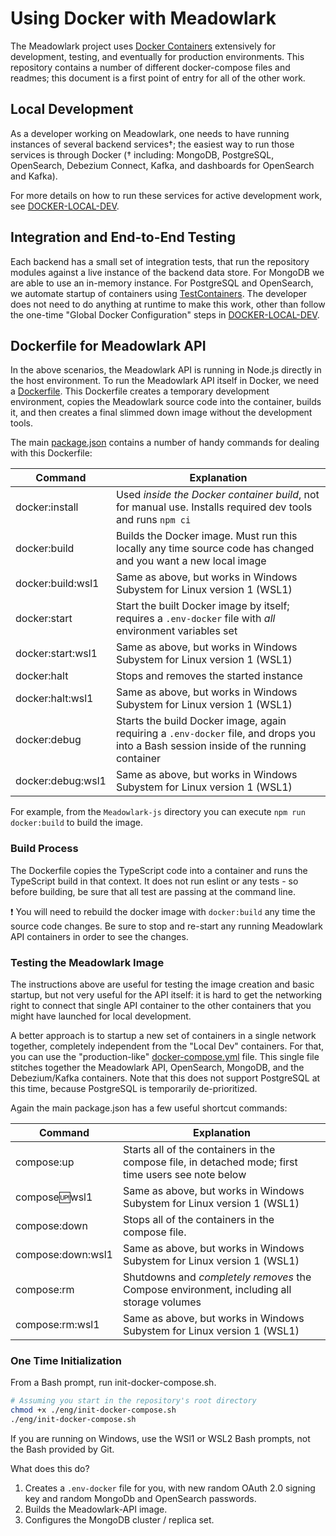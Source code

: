 # Using Docker with Meadowlark

The Meadowlark project uses [Docker Containers](https://www.docker.com)
extensively for development, testing, and eventually for production
environments. This repository contains a number of different docker-compose
files and readmes; this document is a first point of entry for all of the other
work.

## Local Development

As a developer working on Meadowlark, one needs to have running instances of
several backend services†; the easiest way to run those services is through
Docker († including: MongoDB, PostgreSQL, OpenSearch, Debezium Connect, Kafka,
and dashboards for OpenSearch and Kafka).

For more details on how to run these services for active development work, see
[DOCKER-LOCAL-DEV](DOCKER-LOCAL-DEV.md).

## Integration and End-to-End Testing

Each backend has a small set of integration tests, that run the repository
modules against a live instance of the backend data store. For MongoDB we are
able to use an in-memory instance. For PostgreSQL and OpenSearch, we automate
startup of containers using [TestContainers](https://testcontainers.com/). The
developer does not need to do anything at runtime to make this work, other than
follow the one-time "Global Docker Configuration" steps in
[DOCKER-LOCAL-DEV](DOCKER-LOCAL-DEV.md).

## Dockerfile for Meadowlark API

In the above scenarios, the Meadowlark API is running in Node.js directly in the
host environment. To run the Meadowlark API itself in Docker, we need a
[Dockerfile](../Meadowlark-js/Dockerfile). This Dockerfile creates a temporary
development environment, copies the Meadowlark source code into the container,
builds it, and then creates a final slimmed down image without the development
tools.

The main [package.json](../Meadowlark-js/package.json) contains a number of
handy commands for dealing with this Dockerfile:

| Command           | Explanation                                                                                                                            |
| ----------------- | -------------------------------------------------------------------------------------------------------------------------------------- |
| docker:install    | Used _inside the Docker container build_, not for manual use. Installs required dev tools and runs `npm ci`                            |
| docker:build      | Builds the Docker image. Must run this locally any time source code has changed and you want a new local image                         |
| docker:build:wsl1 | Same as above, but works in Windows Subystem for Linux version 1 (WSL1)                                                                |
| docker:start      | Start the built Docker image by itself; requires a `.env-docker` file with _all_ environment variables set                             |
| docker:start:wsl1 | Same as above, but works in Windows Subystem for Linux version 1 (WSL1)                                                                |
| docker:halt       | Stops and removes the started instance                                                                                                 |
| docker:halt:wsl1  | Same as above, but works in Windows Subystem for Linux version 1 (WSL1)                                                                |
| docker:debug      | Starts the build Docker image, again requiring a `.env-docker` file, and drops you into a Bash session inside of the running container |
| docker:debug:wsl1 | Same as above, but works in Windows Subystem for Linux version 1 (WSL1)                                                                |

For example, from the `Meadowlark-js` directory you can execute `npm run
docker:build` to build the image.

### Build Process

The Dockerfile copies the TypeScript code into a container and runs the
TypeScript build in that context. It does not run eslint or any tests - so
before building, be sure that all test are passing at the command line.

:exclamation: You will need to rebuild the docker image with `docker:build` any
time the source code changes. Be sure to stop and re-start any running
Meadowlark API containers in order to see the changes.

### Testing the Meadowlark Image

The instructions above are useful for testing the image creation and basic
startup, but not very useful for the API itself: it is hard to get the
networking right to connect that single API container to the other containers
that you might have launched for local development.

A better approach is to startup a new set of containers in a single network
together, completely independent from the "Local Dev" containers. For that, you
can use the "production-like"
[docker-compose.yml](../Meadowlark-js/docker-compose.yml) file. This single file
stitches together the Meadowlark API, OpenSearch, MongoDB, and the
Debezium/Kafka containers. Note that this does not support PostgreSQL at this
time, because PostgreSQL is temporarily de-prioritized.

Again the main package.json has a few useful shortcut commands:

| Command           | Explanation                                                                                         |
| ----------------- | --------------------------------------------------------------------------------------------------- |
| compose:up        | Starts all of the containers in the compose file, in detached mode; first time users see note below |
| compose:up:wsl1   | Same as above, but works in Windows Subystem for Linux version 1 (WSL1)                             |
| compose:down      | Stops all of the containers in the compose file.                                                    |
| compose:down:wsl1 | Same as above, but works in Windows Subystem for Linux version 1 (WSL1)                             |
| compose:rm        | Shutdowns and _completely removes_ the Compose environment, including all storage volumes           |
| compose:rm:wsl1   | Same as above, but works in Windows Subystem for Linux version 1 (WSL1)                             |

### One Time Initialization

From a Bash prompt, run init-docker-compose.sh.

```bash
# Assuming you start in the repository's root directory
chmod +x ./eng/init-docker-compose.sh
./eng/init-docker-compose.sh
```

If you are running on Windows, use the WSl1 or WSL2 Bash prompts, not the Bash
provided by Git.

What does this do?

1. Creates a `.env-docker` file for you, with new random OAuth 2.0 signing key
   and random MongoDb and OpenSearch passwords.
2. Builds the Meadowlark-API image.
3. Configures the MongoDB cluster / replica set.
